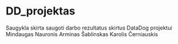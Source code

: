 # DD_projektas
Saugykla skirta saugoti darbo rezultatus skirtus DataDog projektui
Mindaugas Nauronis 
Arminas Šablinskas
Karolis Černiauskis
